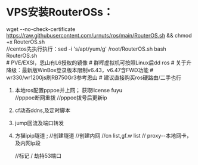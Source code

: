 # VPS安装RouterOSs：
wget --no-check-certificate https://raw.githubusercontent.com/urnuts/ros/main/RouterOS.sh && chmod +x RouterOS.sh  \
//centos先执行执行：sed -i 's/apt/yum/g' /root/RouterOS.sh
bash RouterOS.sh \
    # PVE/EXSI，恩山有L6授权的镜像
    # 群晖虚拟机可按照Linux后dd ros
    # 关于升降级：最新版WinBox登录版本限制v6.43，v6.47含FWD功能
    # wr330/wr1200js刷RB750Gr3参考恩山
    # 建议直接购买ros硬路由/二手也行


1. 本地ros配置pppoe并上网； 获取license fuyu  
  //pppoe断网重拨
  //pppoe拨号后更新ip

2. cf动态ddns,及定时脚本

3. jump回流及端口转发

4. 方猫ipip隧道 ;
   //创建隧道
   //创建内网
   //cn list,gf.w list
   // proxy--本地网卡，及内网ip段
   
   //标记 / 劫持53端口
